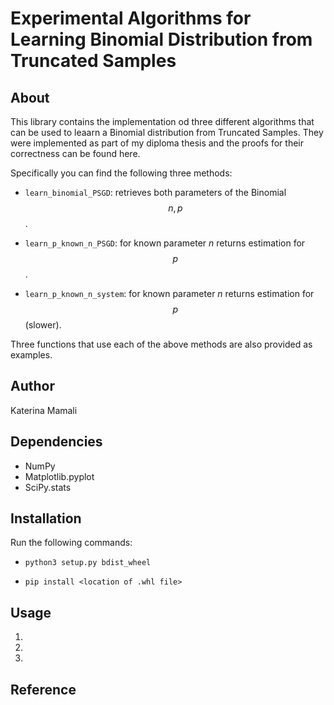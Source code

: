 # Experimental Algorithms for Learning Binomial Distribution from Truncated Samples


## About
This library contains the implementation od three different algorithms that can be used to leaarn a Binomial distribution from Truncated Samples.
They were implemented as part of my diploma thesis and the proofs for their correctness can be found here.

Specifically you can find the following three methods:

* `learn_binomial_PSGD`: retrieves both parameters of the Binomial $$n, p$$.

* `learn_p_known_n_PSGD`: for known parameter $n$ returns estimation for $$p$$.

* `learn_p_known_n_system`: for known parameter $n$ returns estimation for $$p$$ (slower).

Three functions that use each of the above methods are also provided as examples.


## Author
Katerina Mamali


## Dependencies
* NumPy
* Matplotlib.pyplot
* SciPy.stats

## Installation
Run the following commands:

* `python3 setup.py bdist_wheel`

* `pip install <location of .whl file>`

## Usage
1.

2.

3.

## Reference
